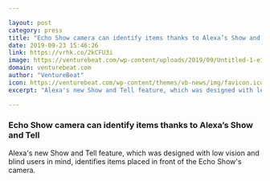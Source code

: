 ```yaml
---

layout: post
category: press
title: "Echo Show camera can identify items thanks to Alexa’s Show and Tell"
date: 2019-09-23 15:46:26
link: https://vrhk.co/2kCFU3i
image: https://venturebeat.com/wp-content/uploads/2019/09/Untitled-1-e1569252928960.png?w=1200&strip=all
domain: venturebeat.com
author: "VentureBeat"
icon: https://venturebeat.com/wp-content/themes/vb-news/img/favicon.ico
excerpt: "Alexa's new Show and Tell feature, which was designed with low vision and blind users in mind, identifies items placed in front of the Echo Show's camera."

---
```


### Echo Show camera can identify items thanks to Alexa’s Show and Tell

Alexa's new Show and Tell feature, which was designed with low vision and blind users in mind, identifies items placed in front of the Echo Show's camera.